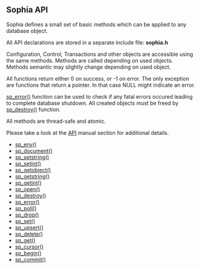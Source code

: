 
Sophia API
----------

Sophia defines a small set of basic methods which can be applied to
any database object.

All API declarations are stored in a separate include file: **sophia.h**

Configuration, Control, Transactions and other objects are accessible
using the same methods. Methods are called depending on used objects.
Methods semantic may slightly change depending on used object.

All functions return either 0 on success, or -1 on error. The only exception are
functions that return a pointer. In that case NULL might indicate an error.

[sp_error()](../api/sp_error.md) function can be used to check if any fatal errors occured leading
to complete database shutdown. All created objects must be freed by
[sp_destroy()](../api/sp_destroy.md) function.

All methods are thread-safe and atomic.

Please take a look at the [API](../api/sp_env.md) manual section for additional details.

* [sp_env()](../api/sp_env.md)
* [sp_document()](../api/sp_document.md)
* [sp_setstring()](../api/sp_setstring.md)
* [sp_setint()](../api/sp_setint.md)
* [sp_getobject()](../api/sp_getobject.md)
* [sp_getstring()](../api/sp_getstring.md)
* [sp_getint()](../api/sp_getint.md)
* [sp_open()](../api/sp_open.md)
* [sp_destroy()](../api/sp_destroy.md)
* [sp_error()](../api/sp_error.md)
* [sp_poll()](../api/sp_poll.md)
* [sp_drop()](../api/sp_drop.md)
* [sp_set()](../api/sp_set.md)
* [sp_upsert()](../api/sp_upsert.md)
* [sp_delete()](../api/sp_delete.md)
* [sp_get()](../api/sp_get.md)
* [sp_cursor()](../api/sp_cursor.md)
* [sp_begin()](../api/sp_begin.md)
* [sp_commit()](../api/sp_commit.md)
